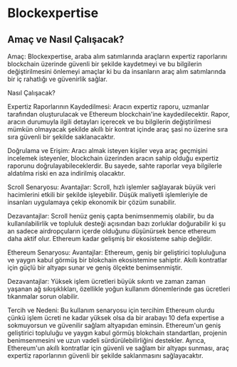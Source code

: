 # Blockexpertise

## Amaç ve Nasıl Çalışacak?
Amaç: Blockexpertise, araba alım satımlarında araçların expertiz raporlarını blockchain üzerinde güvenli bir şekilde kaydetmeyi ve bu bilgilerin değiştirilmesini önlemeyi amaçlar ki bu da insanların araç alım satımlarında bir iç rahatlığı ve güvenirlik sağlar.

Nasıl Çalışacak?

Expertiz Raporlarının Kaydedilmesi: Aracın expertiz raporu, uzmanlar tarafından oluşturulacak ve Ethereum blockchain'ine kaydedilecektir. Rapor, aracın durumuyla ilgili detayları içerecek ve bu bilgilerin değiştirilmesi mümkün olmayacak şekilde akıllı bir kontrat içinde araç şasi no üzerine sıra sıra güvenli bir şekilde saklanacaktır.

Doğrulama ve Erişim: Aracı almak isteyen kişiler veya araç geçmişini incelemek isteyenler, blockchain üzerinden aracın sahip olduğu expertiz raporunu doğrulayabileceklerdir. Bu sayede, sahte raporlar veya bilgilerle aldatılma riski en aza indirilmiş olacaktır.

Scroll Senaryosu:
Avantajlar: Scroll, hızlı işlemler sağlayarak büyük veri hacimlerini etkili bir şekilde işleyebilir. Düşük maliyetli işlemleriyle de insanları uygulamaya çekip ekonomik bir çözüm sunabilir.

Dezavantajlar: Scroll henüz geniş çapta benimsenmemiş olabilir, bu da kullanılabilirlik ve topluluk desteği açısından bazı zorluklar doğurabilir ki şu an sadece airdropçuların içerde olduğunu düşünürsek bence ethereum daha aktif olur. Ethereum kadar gelişmiş bir ekosisteme sahip değildir.

Ethereum Senaryosu:
Avantajlar: Ethereum, geniş bir geliştirici topluluğuna ve yaygın kabul görmüş bir blokchain ekosistemine sahiptir. Akıllı kontratlar için güçlü bir altyapı sunar ve geniş ölçekte benimsenmiştir.

Dezavantajlar: Yüksek işlem ücretleri büyük sıkıntı ve zaman zaman yaşanan ağ sıkışıklıkları, özellikle yoğun kullanım dönemlerinde gas ücretleri tıkanmalar sorun olabilir.

Tercih ve Nedeni:
Bu kullanım senaryosu için tercihim Ethereum olurdu çünkü işlem ücreti ne kadar yüksek olsa da bir arabayı 10 defa expertise a sokmuyorsun ve güvenilir sağlam altyapıdan eminsin. Ethereum'un geniş geliştirici topluluğu ve yaygın kabul görmüş blokchain standartları, projenin benimsenmesini ve uzun vadeli sürdürülebilirliğini destekler. Ayrıca, Ethereum'un akıllı kontratlar için güvenli ve sağlam bir altyapı sunması, araç expertiz raporlarının güvenli bir şekilde saklanmasını sağlayacaktır.
